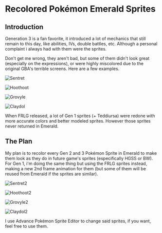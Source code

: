 # Recolored Pokémon Emerald Sprites

## Introduction

Generation 3 is a fan favorite, it introduced a lot of mechanics that still remain to this day, like abilities, IVs, double battles, etc. Although a personal complaint i always had with them were the sprites.

Don't get me wrong, they aren't bad, but some of them didn't look great (especially on the expressions), or were highly miscolored due to the original GBA's terrible screens. Here are a few examples.

![Sentret](https://media.discordapp.net/attachments/1074354433368018995/1212240140085239808/image.png?ex=65f11d9b&is=65dea89b&hm=9e575a718e7db22c268f5b5cf98034549cdb238fc6e6278d957ff205db150277&=&format=webp&quality=lossless&width=682&height=481)

![Hoothoot](https://media.discordapp.net/attachments/1074354433368018995/1212240684816273494/image.png?ex=65f11e1d&is=65dea91d&hm=b8215be027ebaf309a71b4172e621903f994a0a8c71d29a2a399e50be3d404c6&=&format=webp&quality=lossless&width=685&height=470)

![Grovyle](https://media.discordapp.net/attachments/1074354433368018995/1212241268164399144/image.png?ex=65f11ea8&is=65dea9a8&hm=fc860b180aa0fa12fac1f8927fc81b3ac27e4b986dc7e33670f951028ddee4e9&=&format=webp&quality=lossless&width=684&height=468)

![Claydol](https://media.discordapp.net/attachments/1074354433368018995/1212241607118688286/image.png?ex=65f11ef9&is=65dea9f9&hm=c4ef70728b7d59a581948dcc64203f31b287cfa5d29665e3581cbe31d50d5eea&=&format=webp&quality=lossless&width=687&height=472)

When FRLG released, a lot of Gen 1 sprites (+ Teddiursa) were redone with more accurate colors and better modeled sprites. However those sprites never returned in Emerald.

## The Plan
My plan is to recolor every Gen 2 and 3 Pokémon Sprite in Emerald to make them look as they do in future game's sprites (especifically HGSS or BW). For Gen 1, i'm doing the same thing but using the FRLG sprites instead, making a new 2nd frame animation for them (but some of them will be reused from Emerald if the sprites are similar). 

![Sentret2](https://media.discordapp.net/attachments/1074354433368018995/1212242114734333972/image.png?ex=65f11f72&is=65deaa72&hm=a94be9b21f684559047bf6012bee8087e94b172223debe4c05a7bd4fa800da2c&=&format=webp&quality=lossless&width=685&height=408)

![Hoothoot2](https://media.discordapp.net/attachments/1074354433368018995/1212242177913004102/image.png?ex=65f11f81&is=65deaa81&hm=ff13a9f2749811476486d4288f5212ca3f250a1b7cb851563942219cd0489643&=&format=webp&quality=lossless&width=687&height=410)

![Grovyle2](https://media.discordapp.net/attachments/1074354433368018995/1212242290446438430/image.png?ex=65f11f9c&is=65deaa9c&hm=37521612b178d4e25384ee78e8b82e21e3a987e8b7bfedc58289434a13b7a00c&=&format=webp&quality=lossless&width=687&height=405)

![Claydol2](https://media.discordapp.net/attachments/1074354433368018995/1212242366396629002/image.png?ex=65f11fae&is=65deaaae&hm=e7ee05da70f9eae61f48e9845ee3341f6e45cb0400149427198740f967592e60&=&format=webp&quality=lossless&width=685&height=407)

I use Advance Pokémon Sprite Editor to change said sprites, if you want, feel free to use them.


